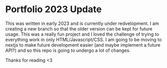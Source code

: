 # Portfolio 2023 Update
This was written in early 2023 and is currently under redvelopment. I am creating a new branch so that the older version can be kept for future usage. This was a really fun project and I loved the challenge of trying to everything work in only HTML/Javascript/CSS. I am going to be moving to nextjs to make future development easier (and maybe implement a future API?) and so this repo is going to undergo a lot of changes.

Thanks for reading <3
